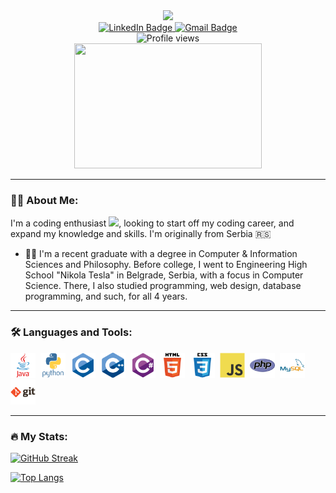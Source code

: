 <div id="header" align="center">
  <img src="https://media.giphy.com/media/MeJgB3yMMwIaHmKD4z/giphy.gif" width="100"/>
</div>
<div id="badges" align="center">
  <a href="https://www.linkedin.com/in/filipsegota/">
    <img src="https://img.shields.io/badge/LinkedIn-blue?logo=linkedin&logoColor=white&style=for-the-badge" alt="LinkedIn Badge">
  </a>
  <a href="mailto:segota.filip@gmail.com">
    <img src="https://img.shields.io/badge/Gmail-D14836?style=for-the-badge&logo=gmail&logoColor=white" alt="Gmail Badge">
  </a>
  <div>
    <img src="https://komarev.com/ghpvc/?username=FilipSegota&style=flat-square&color=blue" alt="Profile views"/>
  </div>
</div>
<div align="center">
  <img src="https://media.giphy.com/media/1GEATImIxEXVR79Dhk/giphy.gif" width="300" height="200"/>
</div>

---

### 👨‍💻 About Me: 
I'm a coding enthusiast <img src="https://media.giphy.com/media/WUlplcMpOCEmTGBtBW/giphy.gif" width="30"/>, looking to start off my coding career, and expand my knowledge and skills. I'm originally from Serbia 🇷🇸
  - 👨‍🎓 I'm a recent graduate with a degree in Computer & Information Sciences and Philosophy. Before college, I went to Engineering High School "Nikola Tesla" in Belgrade, Serbia, with a focus in Computer Science. There, I also studied programming, web design, database programming, and such, for all 4 years.
---
### 🛠️ Languages and Tools: 
<div>
  <img src="https://github.com/devicons/devicon/blob/master/icons/java/java-original-wordmark.svg" title="Java" alt="Java" width="40" height="40"/>&nbsp;
  <img src="https://github.com/devicons/devicon/blob/master/icons/python/python-original-wordmark.svg" title="Python" alt="Python" width="40" height="40"/>&nbsp;
  <img src="https://github.com/devicons/devicon/blob/master/icons/c/c-original.svg" title="C" alt="C" width="40" height="40"/>&nbsp;
  <img src="https://github.com/devicons/devicon/blob/master/icons/cplusplus/cplusplus-original.svg" title="C++" alt="C++" width="40" height="40"/>&nbsp;
  <img src="https://github.com/devicons/devicon/blob/master/icons/csharp/csharp-original.svg" title="C#" alt="C#" width="40" height="40"/>&nbsp;
  <img src="https://github.com/devicons/devicon/blob/master/icons/html5/html5-original-wordmark.svg" title="HTML5" alt="HTML5" width="40" height="40"/>&nbsp;
  <img src="https://github.com/devicons/devicon/blob/master/icons/css3/css3-original-wordmark.svg" title="CSS3" alt="CSS3" width="40" height="40"/>&nbsp;
  <img src="https://github.com/devicons/devicon/blob/master/icons/javascript/javascript-original.svg" title="JavaScript" alt="JavaScript" width="40" height="40"/>&nbsp;
  <img src="https://github.com/devicons/devicon/blob/master/icons/php/php-original.svg" title="PHP" alt="PHP" width="40" height="40"/>&nbsp;
  <img src="https://github.com/devicons/devicon/blob/master/icons/mysql/mysql-original-wordmark.svg" title="MySQL" alt="MySQL" width="40" height="40"/>&nbsp;
  <img src="https://github.com/devicons/devicon/blob/master/icons/git/git-original-wordmark.svg" title="Git" alt="Git" width="40" height="40"/>&nbsp;
</div>

---
### :fire: My Stats: 
[![GitHub Streak](http://github-readme-streak-stats.herokuapp.com?user=FilipSegota&theme=dark&background=000000)](https://git.io/streak-stats)

[![Top Langs](https://github-readme-stats.vercel.app/api/top-langs/?username=FilipSegota&layout=compact&theme=vision-friendly-dark)](https://github.com/anuraghazra/github-readme-stats)
